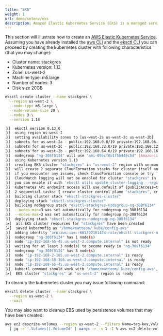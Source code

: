 ```yaml
---
title: "EKS"
weight: 1
url: demo/setenv/eks
description: Amazon Elastic Kubernetes Service (EKS) is a managed service and certified Kubernetes conformant to run Kubernetes on AWS and on-premises.
---
```


This section will illustrate how to create an [AWS Elastic Kubernetes Service](https://aws.amazon.com/eks/).
 Assuming you have already installed the [aws CLI](https://aws.amazon.com/cli/) and the [eksctl CLI](https://github.com/weaveworks/eksctl)
 you can proceed by creating the kubernetes cluster with following characteristics (that you may change):

 * Cluster name: stackgres
 * Kubernetes version: 1.13
 * Zone: us-west-2
 * Machine type: m5.large
 * Number of nodes: 3
 * Disk size 20GB

```bash
eksctl create cluster --name stackgres \
  --region us-west-2 \
  --node-type m5.large \
  --node-volume-size 20 \
  --nodes 3 \
  --version 1.18
```

```bash
[ℹ]  eksctl version 0.13.0
[ℹ]  using region us-west-2
[ℹ]  setting availability zones to [us-west-2a us-west-2c us-west-2b]
[ℹ]  subnets for us-west-2a - public:192.168.0.0/19 private:192.168.96.0/19
[ℹ]  subnets for us-west-2c - public:192.168.32.0/19 private:192.168.128.0/19
[ℹ]  subnets for us-west-2b - public:192.168.64.0/19 private:192.168.160.0/19
[ℹ]  nodegroup "ng-308f6134" will use "ami-09bcf0b1f5b446c5d" [AmazonLinux2/1.13]
[ℹ]  using Kubernetes version 1.13
[ℹ]  creating EKS cluster "stackgres" in "us-west-2" region with un-managed nodes
[ℹ]  will create 2 separate CloudFormation stacks for cluster itself and the initial nodegroup
[ℹ]  if you encounter any issues, check CloudFormation console or try 'eksctl utils describe-stacks --region=us-west-2 --cluster=stackgres'
[ℹ]  CloudWatch logging will not be enabled for cluster "stackgres" in "us-west-2"
[ℹ]  you can enable it with 'eksctl utils update-cluster-logging --region=us-west-2 --cluster=stackgres'
[ℹ]  Kubernetes API endpoint access will use default of {publicAccess=true, privateAccess=false} for cluster "stackgres" in "us-west-2"
[ℹ]  2 sequential tasks: { create cluster control plane "stackgres", create nodegroup "ng-308f6134" }
[ℹ]  building cluster stack "eksctl-stackgres-cluster"
[ℹ]  deploying stack "eksctl-stackgres-cluster"
[ℹ]  building nodegroup stack "eksctl-stackgres-nodegroup-ng-308f6134"
[ℹ]  --nodes-min=3 was set automatically for nodegroup ng-308f6134
[ℹ]  --nodes-max=3 was set automatically for nodegroup ng-308f6134
[ℹ]  deploying stack "eksctl-stackgres-nodegroup-ng-308f6134"
[✔]  all EKS cluster resources for "stackgres" have been created
[✔]  saved kubeconfig as "/home/matteom/.kube/config-aws"
[ℹ]  adding identity "arn:aws:iam::661392101474:role/eksctl-stackgres-nodegroup-ng-NodeInstanceRole-C8R84QGP5UYX" to auth ConfigMap
[ℹ]  nodegroup "ng-308f6134" has 1 node(s)
[ℹ]  node "ip-192-168-66-45.us-west-2.compute.internal" is not ready
[ℹ]  waiting for at least 3 node(s) to become ready in "ng-308f6134"
[ℹ]  nodegroup "ng-308f6134" has 3 node(s)
[ℹ]  node "ip-192-168-2-185.us-west-2.compute.internal" is ready
[ℹ]  node "ip-192-168-58-166.us-west-2.compute.internal" is ready
[ℹ]  node "ip-192-168-66-45.us-west-2.compute.internal" is ready
[ℹ]  kubectl command should work with "/home/matteom/.kube/config-aws", try 'kubectl --kubeconfig=/home/matteom/.kube/config-aws get nodes'
[✔]  EKS cluster "stackgres" in "us-west-2" region is ready
```

To cleanup the kubernetes cluster you may issue following command:

```bash
eksctl delete cluster --name stackgres \
  --region us-west-2 \
  --wait
```

You may also want to cleanup EBS used by persistence volumes that may have been created:

```bash
aws ec2 describe-volumes --region us-west-2 --filters Name=tag-key,Values=kubernetes.io/cluster/stackgres \
  | jq -r '.Volumes[].VolumeId' | xargs -r -n 1 -I % aws ec2 delete-volume --region us-west-2 --volume-id %
```